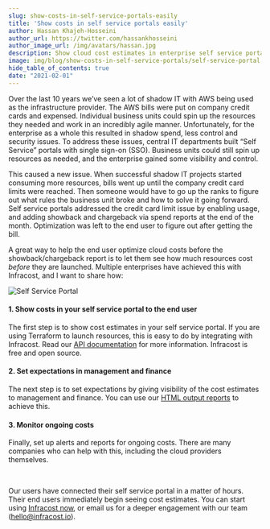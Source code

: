 ```yaml
---
slug: show-costs-in-self-service-portals-easily
title: 'Show costs in self service portals easily'
author: Hassan Khajeh-Hosseini
author_url: https://twitter.com/hassankhosseini
author_image_url: /img/avatars/hassan.jpg
description: Show cloud cost estimates in enterprise self service portals.
image: img/blog/show-costs-in-self-service-portals/self-service-portal.png
hide_table_of_contents: true
date: "2021-02-01"
---
```


Over the last 10 years we’ve seen a lot of shadow IT with AWS being used as the infrastructure provider. The AWS bills were put on company credit cards and expensed. Individual business units could spin up the resources they needed and work in an incredibly agile manner. Unfortunately, for the enterprise as a whole this resulted in shadow spend, less control and security issues. To address these issues, central IT departments built “Self Service” portals with single sign-on (SSO). Business units could still spin up resources as needed, and the enterprise gained some visibility and control.

<!--truncate-->

This caused a new issue. When successful shadow IT projects started consuming more resources, bills went up until the company credit card limits were reached. Then someone would have to go up the ranks to figure out what rules the business unit broke and how to solve it going forward. Self service portals addressed the credit card limit issue by enabling usage, and adding showback and chargeback via spend reports at the end of the month. Optimization was left to the end user to figure out after getting the bill.

A great way to help the end user optimize cloud costs before the showback/chargeback report is to let them see how much resources cost *before* they are launched. Multiple enterprises have achieved this with Infracost, and I want to share how:

![Self Service Portal](/img/blog/show-costs-in-self-service-portals/self-service-portal.png)

#### 1. Show costs in your self service portal to the end user
The first step is to show cost estimates in your self service portal. If you are using Terraform to launch resources, this is easy to do by integrating with Infracost. Read our [API documentation](https://www.infracost.io/docs/integrations/infracost_api) for more information. Infracost is free and open source.

#### 2. Set expectations in management and finance
The next step is to set expectations by giving visibility of the cost estimates to management and finance. You can use our [HTML output reports](https://www.infracost.io/blog/terraform-cloud-costs-directly-from-pull-request-to-management) to achieve this.

#### 3. Monitor ongoing costs
Finally, set up alerts and reports for ongoing costs. There are many companies who can help with this, including the cloud providers themselves.

<br/>

Our users have connected their self service portal in a matter of hours. Their end users immediately begin seeing cost estimates. You can start using [Infracost now](https://www.infracost.io/docs/), or email us for a deeper engagement with our team (hello@infracost.io).
